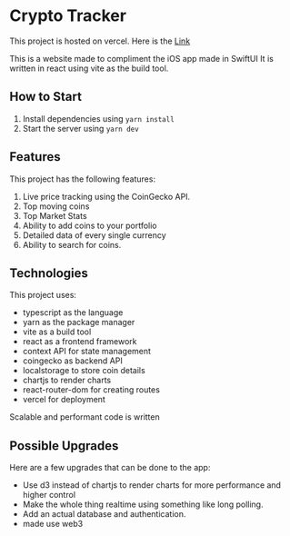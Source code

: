 # Crypto Tracker

This project is hosted on vercel.
Here is the [Link](https://crypto-traker-web.vercel.app/)

This is a website made to compliment the iOS app made in SwiftUI
It is written in react using vite as the build tool.

## How to Start

1. Install dependencies using `yarn install`
2. Start the server using `yarn dev`

## Features

This project has the following features:

1. Live price tracking using the CoinGecko API.
2. Top moving coins
3. Top Market Stats
4. Ability to add coins to your portfolio
5. Detailed data of every single currency
6. Ability to search for coins.

## Technologies

This project uses:

- typescript as the language
- yarn as the package manager
- vite as a build tool
- react as a frontend framework
- context API for state management
- coingecko as backend API
- localstorage to store coin details
- chartjs to render charts
- react-router-dom for creating routes
- vercel for deployment

Scalable and performant code is written

## Possible Upgrades

Here are a few upgrades that can be done to the app:

- Use d3 instead of chartjs to render charts for more performance and higher control
- Make the whole thing realtime using something like long polling.
- Add an actual database and authentication.
- made use web3
